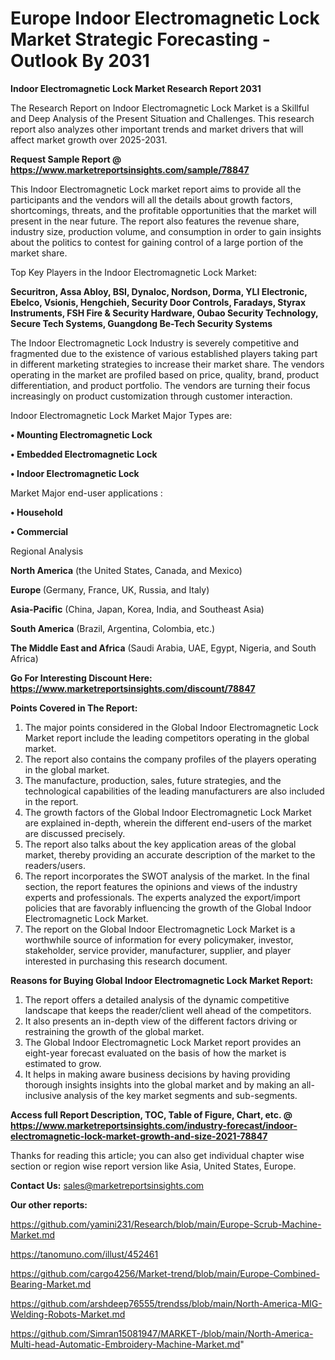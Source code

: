 # Europe Indoor Electromagnetic Lock Market Strategic Forecasting - Outlook By 2031

<strong>Indoor Electromagnetic Lock Market Research Report 2031</strong>

The Research Report on Indoor Electromagnetic Lock Market is a Skillful and Deep Analysis of the Present Situation and Challenges. This research report also analyzes other important trends and market drivers that will affect market growth over 2025-2031.

<strong>Request Sample Report @ <a href=https://www.marketreportsinsights.com/sample/78847>https://www.marketreportsinsights.com/sample/78847</a></strong>

This Indoor Electromagnetic Lock market report aims to provide all the participants and the vendors will all the details about growth factors, shortcomings, threats, and the profitable opportunities that the market will present in the near future. The report also features the revenue share, industry size, production volume, and consumption in order to gain insights about the politics to contest for gaining control of a large portion of the market share.

Top Key Players in the Indoor Electromagnetic Lock Market:

<strong>Securitron, Assa Abloy, BSI, Dynaloc, Nordson, Dorma, YLI Electronic, Ebelco, Vsionis, Hengchieh, Security Door Controls, Faradays, Styrax Instruments, FSH Fire & Security Hardware, Oubao Security Technology, Secure Tech Systems, Guangdong Be-Tech Security Systems</strong>

The Indoor Electromagnetic Lock Industry is severely competitive and fragmented due to the existence of various established players taking part in different marketing strategies to increase their market share. The vendors operating in the market are profiled based on price, quality, brand, product differentiation, and product portfolio. The vendors are turning their focus increasingly on product customization through customer interaction.

Indoor Electromagnetic Lock Market Major Types are:

<strong>• Mounting Electromagnetic Lock

• Embedded Electromagnetic Lock

• Indoor Electromagnetic Lock</strong>

Market Major end-user applications :

<strong>• Household

• Commercial</strong>

Regional Analysis

</u><strong><b>North America</b></strong> (the United States, Canada, and Mexico)

<strong><b>Europe </b></strong>(Germany, France, UK, Russia, and Italy)

<strong><b>Asia-Pacific</b></strong> (China, Japan, Korea, India, and Southeast Asia)

<strong><b>South America</b></strong> (Brazil, Argentina, Colombia, etc.)

<strong><b>The Middle East and Africa</b></strong> (Saudi Arabia, UAE, Egypt, Nigeria, and South Africa)

<strong>Go For Interesting Discount Here: <a href=https://www.marketreportsinsights.com/discount/78847>https://www.marketreportsinsights.com/discount/78847</a></strong>

<strong>Points Covered in The Report:</strong>
<ol>
  <li>The major points considered in the Global Indoor Electromagnetic Lock Market report include the leading competitors operating in the global market.</li>
  <li>The report also contains the company profiles of the players operating in the global market.</li>
  <li>The manufacture, production, sales, future strategies, and the technological capabilities of the leading manufacturers are also included in the report.</li>
  <li>The growth factors of the Global Indoor Electromagnetic Lock Market are explained in-depth, wherein the different end-users of the market are discussed precisely.</li>
  <li>The report also talks about the key application areas of the global market, thereby providing an accurate description of the market to the readers/users.</li>
  <li>The report incorporates the SWOT analysis of the market. In the final section, the report features the opinions and views of the industry experts and professionals. The experts analyzed the export/import policies that are favorably influencing the growth of the Global Indoor Electromagnetic Lock Market.</li>
  <li>The report on the Global Indoor Electromagnetic Lock Market is a worthwhile source of information for every policymaker, investor, stakeholder, service provider, manufacturer, supplier, and player interested in purchasing this research document.</li>
</ol>
<strong>Reasons for Buying Global Indoor Electromagnetic Lock Market Report:</strong>

<ol>
  <li>The report offers a detailed analysis of the dynamic competitive landscape that keeps the reader/client well ahead of the competitors.</li>
  <li>It also presents an in-depth view of the different factors driving or restraining the growth of the global market.</li>
  <li>The Global Indoor Electromagnetic Lock Market report provides an eight-year forecast evaluated on the basis of how the market is estimated to grow.</li>
  <li>It helps in making aware business decisions by having providing thorough insights insights into the global market and by making an all-inclusive analysis of the key market segments and sub-segments.</li>
</ol>
<strong>Access full Report Description, TOC, Table of Figure, Chart, etc. @ <a href=https://www.marketreportsinsights.com/industry-forecast/indoor-electromagnetic-lock-market-growth-and-size-2021-78847>https://www.marketreportsinsights.com/industry-forecast/indoor-electromagnetic-lock-market-growth-and-size-2021-78847</a></strong>


Thanks for reading this article; you can also get individual chapter wise section or region wise report version like Asia, United States, Europe.

<strong>Contact Us:</strong>
sales@marketreportsinsights.com

<strong>Our other reports:</strong>

<a href=https://github.com/yamini231/Research/blob/main/Europe-Scrub-Machine-Market.md>https://github.com/yamini231/Research/blob/main/Europe-Scrub-Machine-Market.md</a>

<a href=https://tanomuno.com/illust/452461>https://tanomuno.com/illust/452461</a>

<a href=https://github.com/cargo4256/Market-trend/blob/main/Europe-Combined-Bearing-Market.md>https://github.com/cargo4256/Market-trend/blob/main/Europe-Combined-Bearing-Market.md</a>

<a href=https://github.com/arshdeep76555/trendss/blob/main/North-America-MIG-Welding-Robots-Market.md>https://github.com/arshdeep76555/trendss/blob/main/North-America-MIG-Welding-Robots-Market.md</a>

<a href=https://github.com/Simran15081947/MARKET-/blob/main/North-America-Multi-head-Automatic-Embroidery-Machine-Market.md>https://github.com/Simran15081947/MARKET-/blob/main/North-America-Multi-head-Automatic-Embroidery-Machine-Market.md</a>"
